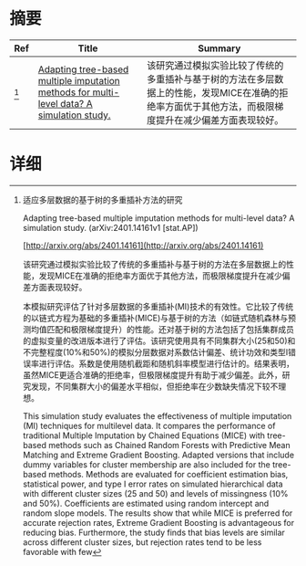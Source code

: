 # 摘要

| Ref | Title | Summary |
| --- | --- | --- |
| [^1] | [Adapting tree-based multiple imputation methods for multi-level data? A simulation study.](http://arxiv.org/abs/2401.14161) | 该研究通过模拟实验比较了传统的多重插补与基于树的方法在多层数据上的性能，发现MICE在准确的拒绝率方面优于其他方法，而极限梯度提升在减少偏差方面表现较好。 |

# 详细

[^1]: 适应多层数据的基于树的多重插补方法的研究

    Adapting tree-based multiple imputation methods for multi-level data? A simulation study. (arXiv:2401.14161v1 [stat.AP])

    [http://arxiv.org/abs/2401.14161](http://arxiv.org/abs/2401.14161)

    该研究通过模拟实验比较了传统的多重插补与基于树的方法在多层数据上的性能，发现MICE在准确的拒绝率方面优于其他方法，而极限梯度提升在减少偏差方面表现较好。

    

    本模拟研究评估了针对多层数据的多重插补(MI)技术的有效性。它比较了传统的以链式方程为基础的多重插补(MICE)与基于树的方法（如链式随机森林与预测均值匹配和极限梯度提升）的性能。还对基于树的方法包括了包括集群成员的虚拟变量的改进版本进行了评估。该研究使用具有不同集群大小(25和50)和不完整程度(10\%和50\%)的模拟分层数据对系数估计偏差、统计功效和类型I错误率进行评估。系数是使用随机截距和随机斜率模型进行估计的。结果表明，虽然MICE更适合准确的拒绝率，但极限梯度提升有助于减少偏差。此外，研究发现，不同集群大小的偏差水平相似，但拒绝率在少数缺失情况下较不理想。

    This simulation study evaluates the effectiveness of multiple imputation (MI) techniques for multilevel data. It compares the performance of traditional Multiple Imputation by Chained Equations (MICE) with tree-based methods such as Chained Random Forests with Predictive Mean Matching and Extreme Gradient Boosting. Adapted versions that include dummy variables for cluster membership are also included for the tree-based methods. Methods are evaluated for coefficient estimation bias, statistical power, and type I error rates on simulated hierarchical data with different cluster sizes (25 and 50) and levels of missingness (10\% and 50\%). Coefficients are estimated using random intercept and random slope models. The results show that while MICE is preferred for accurate rejection rates, Extreme Gradient Boosting is advantageous for reducing bias. Furthermore, the study finds that bias levels are similar across different cluster sizes, but rejection rates tend to be less favorable with few
    

